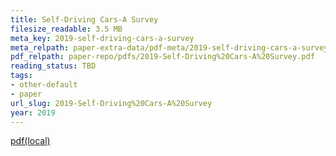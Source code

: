 ```yaml
---
title: Self-Driving Cars-A Survey
filesize_readable: 3.5 MB
meta_key: 2019-self-driving-cars-a-survey
meta_relpath: paper-extra-data/pdf-meta/2019-self-driving-cars-a-survey.yaml
pdf_relpath: paper-repo/pdfs/2019-Self-Driving%20Cars-A%20Survey.pdf
reading_status: TBD
tags:
- other-default
- paper
url_slug: 2019-Self-Driving%20Cars-A%20Survey
year: 2019
---
```


[pdf(local)](../../paper-repo/pdfs/2019-Self-Driving%20Cars-A%20Survey.pdf)
